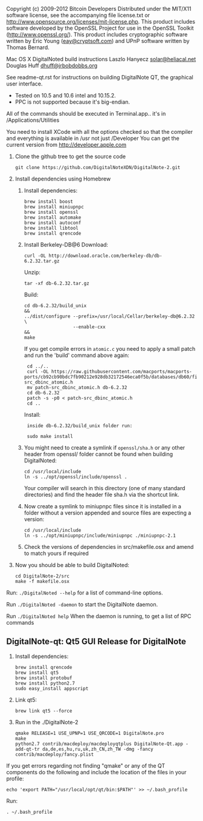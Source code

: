Copyright (c) 2009-2012 Bitcoin Developers
Distributed under the MIT/X11 software license, see the accompanying file
license.txt or http://www.opensource.org/licenses/mit-license.php.  This
product includes software developed by the OpenSSL Project for use in the
OpenSSL Toolkit (http://www.openssl.org/).  This product includes cryptographic
software written by Eric Young (eay@cryptsoft.com) and UPnP software written by
Thomas Bernard.


Mac OS X DigitalNoted build instructions
Laszlo Hanyecz <solar@heliacal.net>
Douglas Huff <dhuff@jrbobdobbs.org>


See readme-qt.rst for instructions on building DigitalNote QT, the
graphical user interface.

- Tested on 10.5 and 10.6 intel and 10.15.2.  
- PPC is not supported because it's big-endian.

All of the commands should be executed in Terminal.app.. it's in
/Applications/Utilities

You need to install XCode with all the options checked so that the compiler and
everything is available in /usr not just /Developer 
You can get the current version from http://developer.apple.com


1. Clone the github tree to get the source code

    ```git clone https://github.com/DigitalNoteXDN/DigitalNote-2.git``` 

2. Install dependencies using Homebrew
   1. Install dependencies:
       ```
       brew install boost
       brew install miniupnpc
       brew install openssl
       brew install automake
       brew install autoconf
       brew install libtool
       brew install qrencode
       ```
   2. Install Berkeley-DB@6
       Download:
       
       ```
       curl -OL http://download.oracle.com/berkeley-db/db-6.2.32.tar.gz
       ```
       
       Unzip:
       ```
       tar -xf db-6.2.32.tar.gz
       ```
       Build:
       ```
       cd db-6.2.32/build_unix                                              &&
       ../dist/configure --prefix=/usr/local/Cellar/berkeley-db@6.2.32      \
                         --enable-cxx                                       &&
       make
       ```
      
       If you get compile errors in `atomic.c` you need to apply a small patch and run the 'build' command above again: 
       ```
        cd ../..
        curl -OL https://raw.githubusercontent.com/macports/macports-ports/cb92cb90bdc7fb90212e928db32172546eca0f5b/databases/db60/files/patch-src_dbinc_atomic.h
        mv patch-src_dbinc_atomic.h db-6.2.32
        cd db-6.2.32
        patch -s -p0 < patch-src_dbinc_atomic.h
        cd ..
       ```
      
       Install:
       ```
        inside db-6.2.32/build_unix folder run:
      
        sudo make install
       ```
   3. You might need to create a symlink if `openssl/sha.h` or any other header from openssl/ folder cannot be found when building DigitalNoted:
       ```
       cd /usr/local/include
       ln -s ../opt/openssl/include/openssl .
       ```
      Your compiler will search in this directory (one of many standard directories) and find the header file sha.h via the shortcut link.
   4. Now create a symlink to miniupnpc files since it is installed in a folder without a version appended and source files are expecting a version:
       ```
       cd /usr/local/include
       ln -s ../opt/miniupnpc/include/miniupnpc ./miniupnpc-2.1
       ``` 
   5. Check the versions of dependencies in src/makefile.osx and amend to match yours if required 
        
3.  Now you should be able to build DigitalNoted:

    ```
    cd DigitalNote-2/src
    make -f makefile.osx
    ```

Run:
  `./DigitalNoted --help` 
for a list of command-line options.
  
Run
  `./DigitalNoted -daemon`
to start the DigitalNote daemon.
  
Run
  `./DigitalNoted help`
When the daemon is running, to get a list of RPC commands


DigitalNote-qt: Qt5 GUI Release for DigitalNote
-----------------------------------------

1. Install dependencies:
   ```
   brew install qrencode
   brew install qt5
   brew install protobuf
   brew install python2.7
   sudo easy_install appscript
   ```
2. Link qt5:
   ```
   brew link qt5 --force
   ```
3. Run in the ./DigitalNote-2
   ```
   qmake RELEASE=1 USE_UPNP=1 USE_QRCODE=1 DigitalNote.pro
   make
   python2.7 contrib/macdeploy/macdeployqtplus DigitalNote-Qt.app -add-qt-tr da,de,es,hu,ru,uk,zh_CN,zh_TW -dmg -fancy contrib/macdeploy/fancy.plist
   ```
If you get errors regarding not finding "qmake" or any of the QT components do the following and include the location of the files in your profile: 
  ```
  echo 'export PATH="/usr/local/opt/qt/bin:$PATH"' >> ~/.bash_profile
  ```
Run:
```
. ~/.bash_profile
```

 
